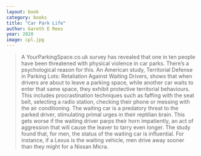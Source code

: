 ```yaml
---
layout: book
category: books
title: "Car Park Life"
author: Gareth E Rees
year: 2020
image: cpl.jpg
---
```


> A YourParkingSpace.co.uk survey has revealed that one in ten people have been threatened with physical violence in car parks. There’s a psychological reason for this. An American study, Territorial Defense in Parking Lots: Retaliation Against Waiting Drivers, shows that when drivers are about to leave a parking space, while another car waits to enter that same space, they exhibit protective territorial behaviours. This includes procrastination techniques such as faffing with the seat belt, selecting a radio station, checking their phone or messing with the air conditioning. The waiting car is a predatory threat to the parked driver, stimulating primal urges in their reptilian brain. This gets worse if the waiting driver parps their horn impatiently, an act of aggression that will cause the leaver to tarry even longer. The study found that, for men, the status of the waiting car is influential. For instance, if a Lexus is the waiting vehicle, men drive away sooner than they might for a Nissan Micra.
